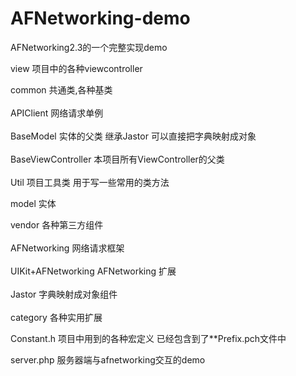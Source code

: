 AFNetworking-demo
=================

AFNetworking2.3的一个完整实现demo<br />  

view    项目中的各种viewcontroller<br />  

common  共通类,各种基类<br />  
  APIClient             网络请求单例<br />  
  BaseModel             实体的父类 继承Jastor 可以直接把字典映射成对象<br />  
  BaseViewController    本项目所有ViewController的父类<br />  
  Util                  项目工具类 用于写一些常用的类方法<br />  
  
model   实体<br />  
  
vendor 各种第三方组件<br />  
  AFNetworking          网络请求框架<br />  
  UIKit+AFNetworking    AFNetworking 扩展<br />  
  Jastor                字典映射成对象组件<br />  
  category              各种实用扩展<br />  
  
Constant.h 项目中用到的各种宏定义 已经包含到了**Prefix.pch文件中<br />  


server.php  服务器端与afnetworking交互的demo<br />  
